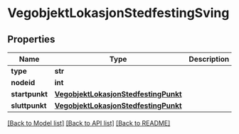 # VegobjektLokasjonStedfestingSving

## Properties
Name | Type | Description | Notes
------------ | ------------- | ------------- | -------------
**type** | **str** |  | [optional] 
**nodeid** | **int** |  | [optional] 
**startpunkt** | [**VegobjektLokasjonStedfestingPunkt**](VegobjektLokasjonStedfestingPunkt.md) |  | [optional] 
**sluttpunkt** | [**VegobjektLokasjonStedfestingPunkt**](VegobjektLokasjonStedfestingPunkt.md) |  | [optional] 

[[Back to Model list]](../README.md#documentation-for-models) [[Back to API list]](../README.md#documentation-for-api-endpoints) [[Back to README]](../README.md)

